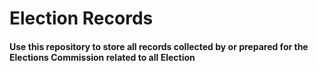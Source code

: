 # Election Records
#### Use this repository to store all records collected by or prepared for the Elections Commission related to all Election